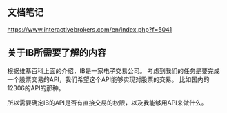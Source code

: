## 文档笔记
https://www.interactivebrokers.com/en/index.php?f=5041

## 关于IB所需要了解的内容
根据维基百科上面的介绍，IB是一家电子交易公司。
考虑到我们的任务是要完成一个股票交易的API，我们希望这个API能够实现对股票的交易。
比如国内的12306的API的那种。

所以需要确定IB的API是否有直接交易的权限，以及我能够用API来做什么。


